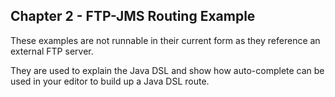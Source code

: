 Chapter 2 - FTP-JMS Routing Example
----------------

These examples are not runnable in their current form as they reference
an external FTP server.

They are used to explain the Java DSL and show how auto-complete can be
used in your editor to build up a Java DSL route. 


